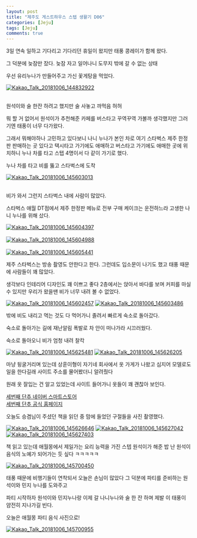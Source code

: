 ```yaml
---
layout: post
title: "제주도 게스트하우스 스텝 생활기 D06" 
categories: [Jeju]
tags: [Jeju]
comments: true
---
```


<div> 
<p>
3일 연속 일하고 
기다리고 기다리던 휴일이 왔지만
태풍 콩레이가 함께 왔다. 

그 덕분에 늦잠만 잤다. 
늦잠 자고 일어나니
도무지 밖에 갈 수 없는 상태 

우선 유리누나가 만들어주고 가신 
꽃게탕을 먹었다. 
</p> 
<a href="https://ibb.co/g6gJBz"><img src="https://preview.ibb.co/gUqBWz/Kakao_Talk_20181006_144832922.jpg" alt="Kakao_Talk_20181006_144832922" border="0"></a><br /><a target='_blank' href='https://poetandpoem.com/Patrick-Kavanagh/quotes'></a><br />

<p>
원석이와 술 한잔 하려고 했지만 
술 사놓고 까먹음 허허 

뭐 할 거 없어서 원석이가 추천해준 카페를 
버스타고 꾸역꾸역 가볼까 생각했지만
그러기엔 태풍이 너무 다가왔다. 

그래서 뭐해야하나 고민하고 있다보니
나니 누나가 본인 차로 
여기 스타벅스 제주 한정판 판매하는 곳 있다고 
택시타고 가기에도 애매하고 
버스타고 가기에도 애매한 곳에 위치하니 
누나 차를 타고 스텝 4명이서 다 같이 가기로 했다. 

누나 차를 타고 비를 뚫고 스타벅스에 도착
</p>
<a href="https://ibb.co/juwFPK"><img src="https://preview.ibb.co/nrPPJe/Kakao_Talk_20181006_145603013.jpg" alt="Kakao_Talk_20181006_145603013" border="0"></a><br /><a target='_blank' href='https://poetandpoem.com/Patrick-Kavanagh/quotes'></a><br />

<p>
비가 와서 그런지 스타벅스 내에 사람이 많았다. 

스타벅스 애월 DT점에서 제주 한정판 메뉴로 전부 구매 
케이크는 운전하느라 고생한 나니 누나를 위해 샀다. 
</p>
<a href="https://ibb.co/bJrRWz"><img src="https://preview.ibb.co/bA8UjK/Kakao_Talk_20181006_145604397.jpg" alt="Kakao_Talk_20181006_145604397" border="0"></a><br /><a target='_blank' href='https://poetandpoem.com/Patrick-Kavanagh/quotes'></a><br />
<a href="https://ibb.co/doJqrz"><img src="https://preview.ibb.co/eUbMye/Kakao_Talk_20181006_145604988.jpg" alt="Kakao_Talk_20181006_145604988" border="0"></a><br /><a target='_blank' href='https://poetandpoem.com/Patrick-Kavanagh/quotes'></a><br />
<a href="https://ibb.co/iDkQPK"><img src="https://preview.ibb.co/hwbode/Kakao_Talk_20181006_145605441.jpg" alt="Kakao_Talk_20181006_145605441" border="0"></a><br>

<p>
제주 스타벅스는 방송 촬영도 안한다고 한다. 
그런데도 입소문이 나기도 했고 태풍 때문에 사람들이 꽤 많았다. 

생각보다 인테리어 디자인도 꽤 이쁘고 좋다 
2층에서는 앉아서 바다를 보며 커피를 마실 수 있지만
우리가 왔을땐 비가 너무 내려 볼 수 없었다. 
</p>
<a href="https://ibb.co/k2LQPK"><img src="https://preview.ibb.co/nawzjK/Kakao_Talk_20181006_145602457.jpg" alt="Kakao_Talk_20181006_145602457" border="0"></a>
<a href="https://ibb.co/m49kPK"><img src="https://preview.ibb.co/cpaQPK/Kakao_Talk_20181006_145603486.jpg" alt="Kakao_Talk_20181006_145603486" border="0"></a>

<p>
밖에 비도 내리고 
먹는 것도 다 먹어가니
졸려서 빠르게 숙소로 돌아갔다. 

숙소로 돌아가는 길에 재난알림 폭발로 
차 안이 떠나가라 시끄러웠다. 

숙소로 돌아오니 비가 엄청 내려 찰칵 
</p>
<a href="https://ibb.co/hOKDBz"><img src="https://preview.ibb.co/mVE24K/Kakao_Talk_20181006_145625481.jpg" alt="Kakao_Talk_20181006_145625481" border="0"></a>
<a href="https://ibb.co/gaNN4K"><img src="https://preview.ibb.co/e3npjK/Kakao_Talk_20181006_145626205.jpg" alt="Kakao_Talk_20181006_145626205" border="0"></a>

<p>
마냥 뒹굴거리며 있는데 
상훈이형이 자기네 회사에서 
옷 가게가 나왔고 
심지어 모델로도 일을 한다길래 
사이트 주소를 물어봤더니 알려줬다 

원래 옷 잘입는 건 알고 있었는데 
사이트 들어가니 옷들이 꽤 괜찮아 보인다. 
</p>
<a href="https://smartstore.naver.com/3thbutton?NaPm=ct%3Djmx1gy02%7Cci%3Dcheckout%7Ctr%3Dds%7Ctrx%3D%7Chk%3Da0026df5e47a0cf65f57c532aec5b6bdd05fdfce">세번째 단추 네이버 스마트스토어</a><br>
<a href="http://www.3rd-button.com/?NaPm=ct%3Djmx1i9w0%7Cci%3Dcheckout%7Ctr%3Dds%7Ctrx%3D%7Chk%3D0fc0ffb8adb7e9eb449cdefb42f648282022e348">세번째 단추 공식 홈페이지</a>

<p>
오늘도 승겸님이 주셨던 
책을 읽던 중 맘에 들었던 구절들을 사진 촬영했다. 
</p>
<a href="https://ibb.co/gNOFrz"><img src="https://preview.ibb.co/fqogWz/Kakao_Talk_20181006_145626646.jpg" alt="Kakao_Talk_20181006_145626646" border="0"></a>
<a href="https://ibb.co/b3ATBz"><img src="https://preview.ibb.co/iWhKJe/Kakao_Talk_20181006_145627042.jpg" alt="Kakao_Talk_20181006_145627042" border="0"></a>
<a href="https://ibb.co/kF23de"><img src="https://preview.ibb.co/n33WWz/Kakao_Talk_20181006_145627403.jpg" alt="Kakao_Talk_20181006_145627403" border="0"></a>

<p>
책 읽고 있는데 애월몽에서 
제일가는 요리 능력을 가진 스텝 원석이가 해준 밥 
난 원석이 음식의 노예가 되어가는 듯 싶다 ㅋㅋㅋㅋㅋ 
</p>
<a href="https://ibb.co/n3q6ye"><img src="https://preview.ibb.co/gGcmye/Kakao_Talk_20181006_145700450.jpg" alt="Kakao_Talk_20181006_145700450" border="0"></a>

<p>
태풍 때문에 비행기들이 연착되서 
오늘은 손님이 많았다 
그 덕분에 파티를 준비하는 원석이와 민지 누나를 도와주고 

파티 시작하자 원석이와 민지누나랑 
이제 갈 나니누나와 술 한 잔 하며 
제발 이 태풍이 얌전히 지나가길 빈다. 

오늘은 애월몽 파티 음식 사진으로! 
</p>
<a href="https://ibb.co/jbJyBz"><img src="https://preview.ibb.co/ktTbye/Kakao_Talk_20181006_145700955.jpg" alt="Kakao_Talk_20181006_145700955" border="0"></a>


</div>
